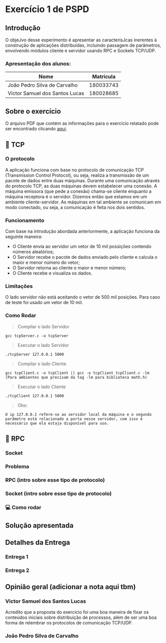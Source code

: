 # Exercício 1 de PSPD

## Introdução

O objeJvo desse experimento é apresentar as caracterísJcas inerentes à construção de aplicações distribuídas, incluindo passagem de parâmetros, envolvendo módulos cliente e servidor usando RPC e Sockets TCP/UDP.

### Apresentação dos alunos:

| Nome | Matrícula |
| ---- | --------- |
| João Pedro Silva de Carvalho | 180033743 |
| Victor Samuel dos Santos Lucas | 180028685 |

## Sobre o exercício
O arquivo PDF que contém as informações para o exercício relatado pode ser encontrado clicando [aqui](PSPD2022_1_Lab1.pdf).

## 🚀 TCP 

### O protocolo
A aplicação funciona com base no protocolo de comunicação TCP (Transmission Control Protocol), ou seja, realiza a transmissão de um pacote de dados entre duas máquinas. Durante uma comunicação através do protocolo TCP, as duas máquinas devem estabelecer uma conexão. A máquina emissora (que pede a conexão) chama-se cliente enquanto a máquina receptora é o servidor. Dizemos então que estamos em um ambiente cliente-servidor. As máquinas em tal ambiente se comunicam em modo conectado, ou seja, a comunicação é feita nos dois sentidos.

### Funcionamento
Com base na introdução abordada anteriormente, a aplicação funciona da seguinte maneira: 
- O Cliente envia ao servidor um vetor de 10 mil possições contendo números aleatórios;
- O Servidor recebe o pacote de dados enviado pelo cliente e calcula o maior e menor número do vetor;
- O Servidor retorna ao cliente o maior e menor número;
- O Cliente recebe e visualiza os dados.

### Limitações
O lado servidor não está aceitando o vetor de 500 mil posições. Para caso de teste foi usado um vetor de 10 mil. 

### Como Rodar
> Compilar o lado Servidor 

    gcc tcpServer.c -o tcpServer
> Executar o lado Servidor 

    ./tcpServer 127.0.0.1 5000
> Compilar o lado Cliente 

    gcc tcpClient.c -o tcpClient || gcc -o tcpClient tcpClient.c -lm  (Para ambientes que precisam da tag -lm para biblioteca math.h)
> Executar o lado Cliente 

    ./tcpClient 127.0.0.1 5000
> Obs: 
    
    O ip 127.0.0.1 refere-se ao servidor local da máquina e o segundo parâmetro está relacionado a porta nesse servidor, com isso é necessário que ela estaja disponível para uso. 

## 🚀 RPC 

### Socket

### Problema

### RPC (intro sobre esse tipo de protocolo)

### Socket (intro sobre esse tipo de protocolo)

### 💻 Como rodar 

## Solução apresentada

## Detalhes da Entrega

### Entrega 1

### Entrega 2

## Opinião geral (adicionar a nota aqui tbm)

### Victor Samuel dos Santos Lucas
Acredito que a proposta do exercício foi uma boa maneira de fixar os conteúdos iniciais sobre distribuição de processos, além de ser uma boa forma de relembrar os protocolos de comunicação TCP/UDP.

### João Pedro Silva de Carvalho
